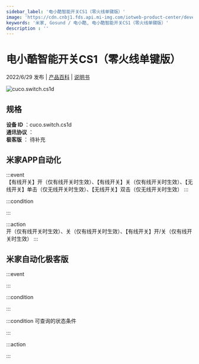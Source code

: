 ```yaml
---
sidebar_label: '电小酷智能开关CS1（零火线单键版）'
image: 'https://cdn.cnbj1.fds.api.mi-img.com/iotweb-product-center/developer_1616064876351SSWvIgjm.png?GalaxyAccessKeyId=AKVGLQWBOVIRQ3XLEW&Expires=9223372036854775807&Signature=WW3fB+HzWtjswYdzCITg5AB/ANw='
keywords: '米家, Gosund / 电小酷, 电小酷智能开关CS1（零火线单键版）'
description : ''
---
```

# 电小酷智能开关CS1（零火线单键版）

2022/6/29 发布 | [产品百科](https://home.mi.com/webapp/content/baike/product/index.html?model=cuco.switch.cs1d/) | [说明书](https://home.mi.com/views/introduction.html?model=cuco.switch.cs1d&region=cn)

![cuco.switch.cs1d](https://cdn.cnbj1.fds.api.mi-img.com/iotweb-product-center/developer_1616064876351SSWvIgjm.png?GalaxyAccessKeyId=AKVGLQWBOVIRQ3XLEW&Expires=9223372036854775807&Signature=WW3fB+HzWtjswYdzCITg5AB/ANw=)

## 规格  
> 
**设备 ID** ：cuco.switch.cs1d  
**通讯协议** ：  
**极客版**  ： 待补充 


## 米家APP自动化  

:::event  
【有线开关】开（仅有线开关时生效）、【有线开关】关（仅有线开关时生效）、【无线开关】单击（仅无线开关时生效）、【无线开关】双击（仅无线开关时生效）
:::

:::condition  

:::

:::action   
开（仅有线开关时生效）、关（仅有线开关时生效）、【有线开关】开/关（仅有线开关时生效）
:::

## 米家自动化极客版  

:::event  

:::

:::condition  

:::

:::condition 可查询的状态条件  

:::

:::action  

:::

        
